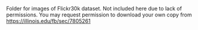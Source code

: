 Folder for images of Flickr30k dataset. Not included here due to lack of permissions. You may request permission to download your own copy from https://illinois.edu/fb/sec/7805261
